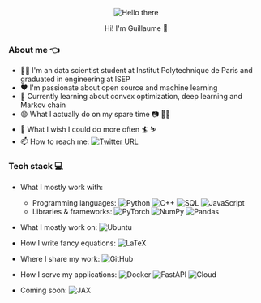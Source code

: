 <p align="center">
  <img src="https://media1.tenor.com/images/6a4df9527c54d4528fb2b2ab47e7d422/tenor.gif?itemid=13774600" alt="Hello there">
</p>

<p align="center">
Hi! I'm Guillaume 👋
</p>

### About me 👈

- 👨‍🦱 I'm an data scientist student at Institut Polytechnique de Paris and graduated in engineering at ISEP
- :heart: I'm passionate about open source and machine learning
- 🌱 Currently learning about convex optimization, deep learning and Markov chain
- 😄 What I actually do on my spare time 📷 🚵‍♂️ 
- 👀 What I wish I could do more often 🏄 ⛷️
- 📫 How to reach me: [![Twitter URL](https://img.shields.io/twitter/url/https/twitter.com/guphilippee.svg?style=social&label=Follow%20%40guphilippee)](https://twitter.com/guphilippee)

### Tech stack 💻

- What I mostly work with:
   - Programming languages: ![Python](https://img.shields.io/badge/-Python-3776AB?style=flat-square&logo=Python&logoColor=white)
![C++](https://img.shields.io/badge/-C%2B%2B-00599C?style=flat-square&logo=C%2B%2B&logoColor=white)
![SQL](https://img.shields.io/badge/-SQL-4479A1?style=flat-square&logo=MySQL&logoColor=white)
![JavaScript](https://img.shields.io/badge/-JavaScript-F7DF1E?style=flat-square&logo=JavaScript&logoColor=black)
    - Libraries & frameworks: ![PyTorch](https://img.shields.io/badge/-PyTorch-EE4C2C?style=flat-square&logo=PyTorch&logoColor=white)
![NumPy](https://img.shields.io/badge/-NumPy-013243?style=flat-square&logo=NumPy&logoColor=white)
![Pandas](https://img.shields.io/badge/-pandas-150458?style=flat-square&logo=pandas&logoColor=white)

- What I mostly work on: ![Ubuntu](https://img.shields.io/badge/-Ubuntu-E95420?style=flat-square&logo=ubuntu&logoColor=white) 

- How I write fancy equations: ![LaTeX](https://img.shields.io/badge/-LaTeX-008080?style=flat-square&logo=LaTeX&logoColor=white)

- Where I share my work: ![GitHub](https://img.shields.io/badge/-GitHub-181717?style=flat-square&logo=github)

- How I serve my applications: ![Docker](https://img.shields.io/badge/Container-Docker-2496ED?style=flat-square&logo=Docker&logoColor=white) ![FastAPI](https://img.shields.io/badge/Web-FastAPI-009688?style=flat-square&logo=fastapi&logoColor=white) 
![Cloud](https://img.shields.io/badge/Cloud-AWS-FF9900?style=flat-square&logo=amazon-aws&logoColor=white)

- Coming soon: ![JAX](https://img.shields.io/badge/-JAX-A8A4A3?style=flat-square&logo=JAX&logoColor=white)
